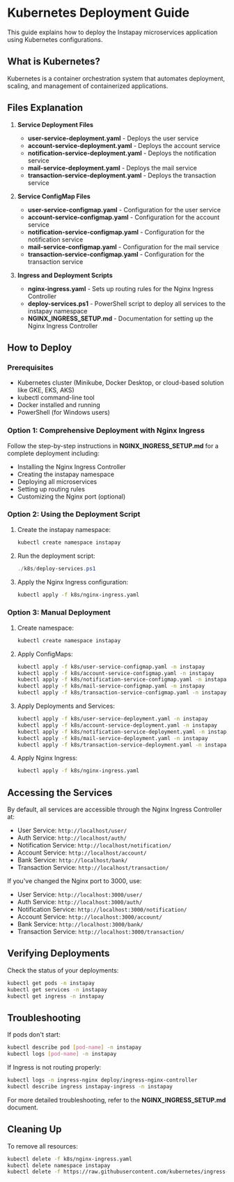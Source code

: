# Kubernetes Deployment Guide

This guide explains how to deploy the Instapay microservices application using Kubernetes configurations.

## What is Kubernetes?

Kubernetes is a container orchestration system that automates deployment, scaling, and management of containerized applications.

## Files Explanation

1. **Service Deployment Files**

   - **user-service-deployment.yaml** - Deploys the user service
   - **account-service-deployment.yaml** - Deploys the account service
   - **notification-service-deployment.yaml** - Deploys the notification service
   - **mail-service-deployment.yaml** - Deploys the mail service
   - **transaction-service-deployment.yaml** - Deploys the transaction service

2. **Service ConfigMap Files**

   - **user-service-configmap.yaml** - Configuration for the user service
   - **account-service-configmap.yaml** - Configuration for the account service
   - **notification-service-configmap.yaml** - Configuration for the notification service
   - **mail-service-configmap.yaml** - Configuration for the mail service
   - **transaction-service-configmap.yaml** - Configuration for the transaction service

3. **Ingress and Deployment Scripts**
   - **nginx-ingress.yaml** - Sets up routing rules for the Nginx Ingress Controller
   - **deploy-services.ps1** - PowerShell script to deploy all services to the instapay namespace
   - **NGINX_INGRESS_SETUP.md** - Documentation for setting up the Nginx Ingress Controller

## How to Deploy

### Prerequisites

- Kubernetes cluster (Minikube, Docker Desktop, or cloud-based solution like GKE, EKS, AKS)
- kubectl command-line tool
- Docker installed and running
- PowerShell (for Windows users)

### Option 1: Comprehensive Deployment with Nginx Ingress

Follow the step-by-step instructions in **NGINX_INGRESS_SETUP.md** for a complete deployment including:

- Installing the Nginx Ingress Controller
- Creating the instapay namespace
- Deploying all microservices
- Setting up routing rules
- Customizing the Nginx port (optional)

### Option 2: Using the Deployment Script

1. Create the instapay namespace:

   ```bash
   kubectl create namespace instapay
   ```

2. Run the deployment script:

   ```powershell
   ./k8s/deploy-services.ps1
   ```

3. Apply the Nginx Ingress configuration:

   ```bash
   kubectl apply -f k8s/nginx-ingress.yaml
   ```

### Option 3: Manual Deployment

1. Create namespace:

   ```bash
   kubectl create namespace instapay
   ```

2. Apply ConfigMaps:

   ```bash
   kubectl apply -f k8s/user-service-configmap.yaml -n instapay
   kubectl apply -f k8s/account-service-configmap.yaml -n instapay
   kubectl apply -f k8s/notification-service-configmap.yaml -n instapay
   kubectl apply -f k8s/mail-service-configmap.yaml -n instapay
   kubectl apply -f k8s/transaction-service-configmap.yaml -n instapay
   ```

3. Apply Deployments and Services:

   ```bash
   kubectl apply -f k8s/user-service-deployment.yaml -n instapay
   kubectl apply -f k8s/account-service-deployment.yaml -n instapay
   kubectl apply -f k8s/notification-service-deployment.yaml -n instapay
   kubectl apply -f k8s/mail-service-deployment.yaml -n instapay
   kubectl apply -f k8s/transaction-service-deployment.yaml -n instapay
   ```

4. Apply Nginx Ingress:

   ```bash
   kubectl apply -f k8s/nginx-ingress.yaml
   ```

## Accessing the Services

By default, all services are accessible through the Nginx Ingress Controller at:

- User Service: `http://localhost/user/`
- Auth Service: `http://localhost/auth/`
- Notification Service: `http://localhost/notification/`
- Account Service: `http://localhost/account/`
- Bank Service: `http://localhost/bank/`
- Transaction Service: `http://localhost/transaction/`

If you've changed the Nginx port to 3000, use:

- User Service: `http://localhost:3000/user/`
- Auth Service: `http://localhost:3000/auth/`
- Notification Service: `http://localhost:3000/notification/`
- Account Service: `http://localhost:3000/account/`
- Bank Service: `http://localhost:3000/bank/`
- Transaction Service: `http://localhost:3000/transaction/`

## Verifying Deployments

Check the status of your deployments:

```bash
kubectl get pods -n instapay
kubectl get services -n instapay
kubectl get ingress -n instapay
```

## Troubleshooting

If pods don't start:

```bash
kubectl describe pod [pod-name] -n instapay
kubectl logs [pod-name] -n instapay
```

If Ingress is not routing properly:

```bash
kubectl logs -n ingress-nginx deploy/ingress-nginx-controller
kubectl describe ingress instapay-ingress -n instapay
```

For more detailed troubleshooting, refer to the **NGINX_INGRESS_SETUP.md** document.

## Cleaning Up

To remove all resources:

```bash
kubectl delete -f k8s/nginx-ingress.yaml
kubectl delete namespace instapay
kubectl delete -f https://raw.githubusercontent.com/kubernetes/ingress-nginx/controller-v1.8.2/deploy/static/provider/cloud/deploy.yaml
```
